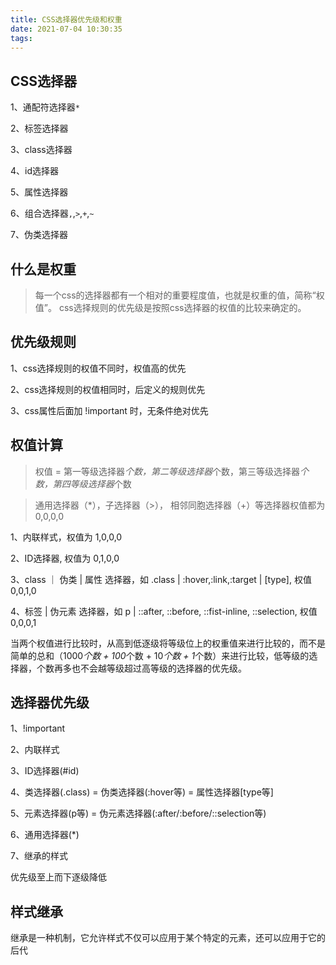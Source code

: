 ```yaml
---
title: CSS选择器优先级和权重
date: 2021-07-04 10:30:35
tags:
---
```


## CSS选择器

1、通配符选择器`*`

2、标签选择器

3、class选择器

4、id选择器

5、属性选择器

6、组合选择器`,`,`>`,`+`,`~`

7、伪类选择器

## 什么是权重

> 每一个css的选择器都有一个相对的重要程度值，也就是权重的值，简称“权值”。
css选择规则的优先级是按照css选择器的权值的比较来确定的。

## 优先级规则

1、css选择规则的权值不同时，权值高的优先

2、css选择规则的权值相同时，后定义的规则优先

3、css属性后面加 !important 时，无条件绝对优先

## 权值计算

> 权值 = 第一等级选择器*个数，第二等级选择器*个数，第三等级选择器*个数，第四等级选择器*个数

> 通用选择器（*），子选择器（>）， 相邻同胞选择器（+）等选择器权值都为 0,0,0,0

1、内联样式，权值为 1,0,0,0

2、ID选择器, 权值为 0,1,0,0

3、class ｜ 伪类 | 属性 选择器，如 .class | :hover,:link,:target | [type], 权值 0,0,1,0

4、标签 | 伪元素 选择器，如 p | ::after, ::before, ::fist-inline, ::selection, 权值 0,0,0,1

当两个权值进行比较时，从高到低逐级将等级位上的权重值来进行比较的，而不是简单的总和（1000*个数 + 100*个数 + 10*个数 + 1*个数）来进行比较，低等级的选择器，个数再多也不会越等级超过高等级的选择器的优先级。

## 选择器优先级

1、!important

2、内联样式 

3、ID选择器(#id)

4、类选择器(.class) = 伪类选择器(:hover等) = 属性选择器[type等] 

5、元素选择器(p等) = 伪元素选择器(:after/:before/::selection等) 

6、通用选择器(*) 

7、继承的样式

优先级至上而下逐级降低

## 样式继承

继承是一种机制，它允许样式不仅可以应用于某个特定的元素，还可以应用于它的后代
